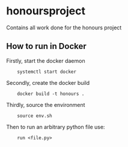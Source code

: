 # honoursproject
Contains all work done for the honours project

## How to run in Docker
Firstly, start the docker daemon
```console
    systemctl start docker
```    
Secondly, create the docker build
```console
    docker build -t honours .
```
Thirdly, source the environment
```console
    source env.sh
```
Then to run an arbitrary python file use:
```console
    run <file.py>
```
